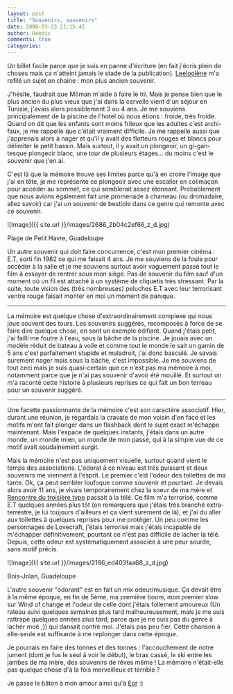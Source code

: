 ```yaml
---
layout: post
title: "Souvenirs, souvenirs"
date: 2006-03-23 21:15:45
author: Hoedic
comments: true
categories: 
---
```



Un billet facile parce que je suis en panne d'écriture (en fait j'écris plein de choses mais ça n'atteint jamais le stade de la publication). [Leeloolène](http://eorarbleizmor.free.fr/) m'a refilé un sujet en chaine : mon plus ancien souvenir.

J'hésite, faudrait que Môman m'aide à faire le tri. Mais je pense bien que le plus ancien du plus vieux que j'ai dans la cervelle vient d'un séjour en Tunisie, j'avais alors possiblement 3 ou 4 ans. Je me souviens principalement de la piscine de l'hotel où nous étions : froide, très froide. Quand on dit que les enfants sont moins frileux que les adultes c'est archi-faux, je me rappelle que c'était vraiment difficile. Je me rappelle aussi que j'apprenais alors à nager et qu'il y avait des flotteurs rouges et blancs pour délimiter le petit bassin. Mais surtout, il y avait un plongeoir, un gi-gan-tesque plongeoir blanc, une tour de plusieurs étages... du moins c'est le souvenir que j'en ai.

C'est là que la mémoire trouve ses limites parce qu'à en croire l'image que j'ai en tête, je me représente ce plongeoir avec une escalier en colimaçon pour accéder au sommet, ce qui semblerait assez étonnant. Probablement que nous avions également fait une promenade à chameau (ou dromadaire, allez savoir) car j'ai un souvenir de bestiole dans ce genre qui remonte avec ce souvenir.

![Image]({{ site.url }}/images/2686_2b04c2ef66_z_d.jpg)
<div class="photoattrib">Plage de Petit Havre, Guadeloupe</div>


Un autre souvenir qui doit faire concurrence, c'est mon premier cinéma : E.T, sorti fin 1982 ce qui me faisait 4 ans. Je me souviens de la foule pour accéder à la salle et je me souviens surtout avoir vaguement passé tout le film à essayer de rentrer *sous* mon siège. Pas de souvenir du film sauf d'un moment où un fil est attaché à un système de cliquetis très stressant. Par la suite, toute vision des (très nombreuses) peluches E.T avec leur terrorisant ventre rouge faisait monter en moi un moment de panique.

***

La mémoire est quelque chose d'extraordinairement complexe qui nous joue souvent des tours. Les souvenirs suggérés, recomposés à force de se faire dire quelque chose, en sont un exemple édifiant. Quand j'étais petit, j'ai failli me foutre à l'eau, sous la bâche de la piscine. Je jouais avec un modèle réduit de bateau à voile et comme tout le monde le sait un gamin de 5 ans c'est parfaitement stupide et maladroit, j'ai donc basculé. Je savais surement nager mais sous la bâche, c'est impossible. Je me souviens de tout ceci mais je suis quasi-certain que ce n'est pas ma mémoire à moi, notamment parce que je n'ai pas souvenir d'avoir été mouillé. Et surtout on m'a raconté cette histoire à plusieurs reprises ce qui fait un bon terreau pour un souvenir suggéré.

***

Une facette passionnante de la mémoire c'est son caractère associatif. Hier, durant une réunion, je regardais la cravate de mon voisin d'en face et les motifs m'ont fait plonger dans un flashback dont le sujet exact m'échappe maintenant. Mais l'espace de quelques instants, j'étais dans un autre monde, un monde mien, un monde de mon passé, qui à la simple vue de ce motif avait soudainement surgit.

Mais la mémoire n'est pas uniquement visuelle, surtout quand vient le temps des associations. L'odorat à ce niveau est très puissant et deux souvenirs me viennent à l'esprit. Le premier c'est l'odeur des toilettes de ma tante. Ok, ça peut sembler loufoque comme souvenir et pourtant. Je devais alors avoir 11 ans, je vivais temporairement chez la soeur de ma mère et [Rencontre du troisière type](http://www.allocine.fr/film/fichefilm_gen_cfilm=881.html) passait à la télé. Ce film m'a terrorisé, comme E.T quelques années plus tôt (on remarquera que j'étais très branché extra-terrestre, je lui toujours d'ailleurs et ça vient surement de là), et j'ai du aller aux toilettes à quelques reprises pour me protéger. Un peu comme les personnages de Lovecraft, j'étais terrorisé mais j'étais incapable de m'échapper définitivement, pourtant ce n'est pas difficile de lacher la télé. Depuis, cette odeur est systématiquement associée à une peur sourde, sans motif précis.

![Image]({{ site.url }}/images/2186_ed403faa68_z_d.jpg)
<div class="photoattrib">Bois-Jolan, Guadeloupe</div>


L'autre souvenir "odorant" est en fait un mix odeur/musique. Ça devait être à la même époque, en fin de 5ème, ma première boom, mon premier slow sur Wind of change et l'odeur de celle dont j'étais follement amoureux (Un rateau suivi quelques semaines plus tard malheureusement, mais je me suis rattrapé quelques années plus tard, parce que je ne suis pas du genre à lacher moé ;)) qui dansait contre moi. J'étais pas peu fier. Cette chanson à elle-seule est suffisante à me replonger dans cette époque.

Je pourrais en faire des tonnes et des tonnes : l'accouchement de notre jument (dont je fus le seul à voir le début), le bras cassé, le ski entre les jambes de ma mère, des souvenirs de rêves même ! La mémoire n'était-elle pas quelque chose d'à la fois merveilleux et terrible ?

Je passe le bâton à mon amour ainsi qu'à [Eor](http://eorarbleizmor.free.fr/) :)